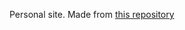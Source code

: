 Personal site. Made from  [this repository](https://github.com/academicpages/academicpages.github.io)
